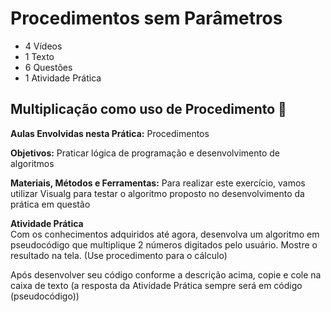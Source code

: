 # Procedimentos sem Parâmetros
- 4 Vídeos
- 1 Texto
- 6 Questões
- 1 Atividade Prática

## Multiplicação como uso de Procedimento 📝
**Aulas Envolvidas nesta Prática:** Procedimentos

**Objetivos:** Praticar lógica de programação e desenvolvimento de algoritmos

**Materiais, Métodos e Ferramentas:** Para realizar este exercício, vamos utilizar Visualg para testar o algoritmo proposto no desenvolvimento da prática em questão

**Atividade Prática**<br>
Com os conhecimentos adquiridos até agora, desenvolva um algoritmo em pseudocódigo que multiplique 2 números digitados pelo usuário. Mostre o resultado na tela. (Use procedimento para o cálculo)

Após desenvolver seu código conforme a descrição acima, copie e cole na caixa de texto (a resposta da Atividade Prática sempre será em código (pseudocódigo))